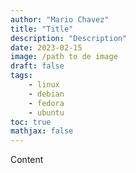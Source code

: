```yaml
---
author: "Mario Chavez"
title: "Title"
description: "Description"
date: 2023-02-15
image: /path to de image
draft: false
tags:
    - linux
    - debian
    - fedora
    - ubuntu
toc: true
mathjax: false
---
```


Content

